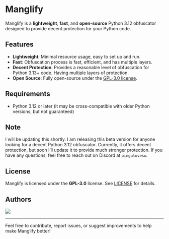 # Manglify

Manglify is a **lightweight**, **fast**, and **open-source** Python 3.12 obfuscator designed to provide decent protection for your Python code.

## Features

- **Lightweight**: Minimal resource usage, easy to set up and run.
- **Fast**: Obfuscation process is fast, efficient, and has multiple layers.
- **Decent Protection**: Provides a reasonable level of obfuscation for Python 3.13+ code. Having multiple layers of protection.
- **Open Source**: Fully open-source under the [GPL-3.0 license](https://www.gnu.org/licenses/gpl-3.0.en.html).

## Requirements

- Python 3.12 or later (it may be cross-compatible with older Python versions, but not guaranteed)

## Note

I will be updating this shortly. I am releasing this beta version for anyone looking for a decent Python 3.12 obfuscator. Currently, it offers decent protection, but soon I’ll update it to provide much stronger protection. If you have any questions, feel free to reach out on Discord at `pingulovesu`.

## License

Manglify is licensed under the **GPL-3.0** license. See [LICENSE](LICENSE) for details.

## Authors

<a href="https://github.com/ImInTheICU/Manglify/graphs/contributors"><img src="https://contrib.rocks/image?repo=ImInTheICU/Manglify"/></a>

---
Feel free to contribute, report issues, or suggest improvements to help make Manglify better!
